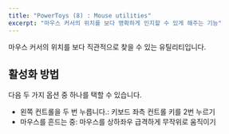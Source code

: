 ```yaml
---
title: "PowerToys (8) : Mouse utilities"
excerpt: "마우스 커서의 위치를 보다 명확하게 인지할 수 있게 해주는 기능"
---
```


마우스 커서의 위치를 보다 직관적으로 찾을 수 있는 유틸리티입니다.

## 활성화 방법

다음 두 가지 옵션 중 하나를 택할 수 있습니다.

- 왼쪽 컨트롤을 두 번 누릅니다.: 키보드 좌측 컨트롤 키를 2번 누르기
- 마우스를 흔드는 중: 마우스를 상하좌우 급격하게 무작위로 움직이기
